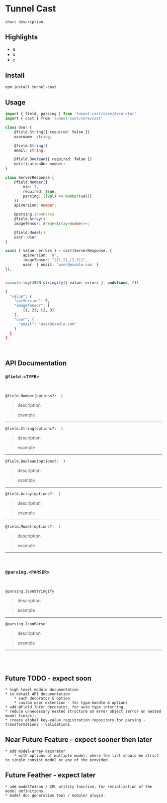 # Tunnel Cast


```
short description.
```


## Highlights
 * a
 * b
 * c


## Install

```sh
npm install tunnel-cast
```


## Usage

```ts
import { field, parsing } from 'tunnel-cast/core/decorator'
import { cast } from 'tunnel-cast/core/cast'

class User {
    @field.String({ required: false })
    username: string;

    @field.String()
    email: string;

    @field.Boolean({ required: false })
    notificationOn: number;
}

class ServerResponse {
    @field.Number({ 
        min: 3,
        required: true,
        parsing: [(val) => Number(val)]
    })
    apiVersion: number;

    @parsing.JsonParse
    @field.Array()
    imageTensor: Array<Array<number>>;

    @field.Model()
    user: User
}

const { value, errors } = cast(ServerResponse, { 
        apiVersion: '9', 
        imageTensor: "[[1,2],[2,3]]", 
        user: { email: 'user@examle.com' } 
}); 


console.log(JSON.stringify({ value, errors }, undefined, 2))
```

```sh
{
  "value": {
    "apiVersion": 9,
    "imageTensor": [
        [1, 2], [2, 3]
    ],
    "user": {
      "email": "user@examle.com"
    }
  }
}
```

<br>

## API Documentation


### `@field.<TYPE>`


<br>

`@field.Number(options?:  ) `

> description

> example

_____

`@field.String(options?:  ) `

> description

> example

_____

`@field.Boolean(options?:  ) `

> description

> example

_____

`@field.Array(options?:  ) `

> description

> example

_____

`@field.Model(options?:  ) `

> description

> example

_____
<br>

### `@parsing.<PARSER>`


<br>

`@parsing.JsonStringify`

> description

> example

_____

`@parsing.JsonParse`

> description

> example

_____
<br>


<br>


## Future TODO - expect soon
    * high level module documentation 
    * in detail API documentation 
        * each decorator & option
        * custom user extension - for type-handle & options
    * add @field.Infer decorator, for auto type inferring.
    * reduce unnecessary nested structure on error object (error on nested model fields).
    * create global key-value registration repository for parsing - transformations - validations.


## Near Future Feature - expect sooner then later
    * add model-array decorator
        * with options of multiple model, where the list should be strict to single consist model or any of the provided.


## Future Feather - expect later

    * add modelToJson / XML utility function, for serialization of the model definitions.
    * model doc generation tool / module/ plugin.


